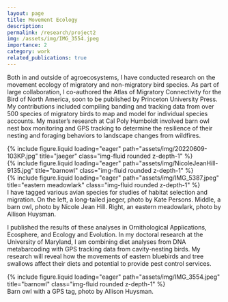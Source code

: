 ```yaml
---
layout: page
title: Movement Ecology
description:
permalink: /research/project2
img: /assets/img/IMG_3554.jpeg
importance: 2
category: work
related_publications: true
---
```


Both in and outside of agroecosystems, I have conducted research on the movement ecology of migratory and non-migratory bird species. As part of large collaboration, I co-authored the Atlas of Migratory Connectivity for the Bird of North America, soon to be published by Princeton University Press. My contributions included compiling banding and tracking data from over 500 species of migratory birds to map and model for individual species accounts. My master’s research at Cal Poly Humboldt involved barn owl nest box monitoring and GPS tracking to determine the resilience of their nesting and foraging behaviors to landscape changes from wildfires.

<div class="row">
    <div class="col-sm mt-3 mt-md-0">
        {% include figure.liquid loading="eager" path="assets/img/20220609-103KP.jpg" title="jaeger" class="img-fluid rounded z-depth-1" %}
    </div>
    <div class="col-sm mt-3 mt-md-0">
        {% include figure.liquid loading="eager" path="assets/img/NicoleJeanHill-9135.jpg" title="barnowl" class="img-fluid rounded z-depth-1" %}
    </div>
    <div class="col-sm mt-3 mt-md-0">
        {% include figure.liquid loading="eager" path="assets/img/IMG_5387.jpeg" title="eastern meadowlark" class="img-fluid rounded z-depth-1" %}
    </div>
</div>
<div class="caption">
    I have tagged various avian species for studies of habitat selection and migration. On the left, a long-tailed jaeger, photo by Kate Persons. Middle, a barn owl, photo by Nicole Jean Hill. Right, an eastern meadowlark, photo by Allison Huysman.
</div>

I published the results of these analyses in Ornithological Applications, Ecosphere, and Ecology and Evolution. In my doctoral research at the University of Maryland, I am combining diet analyses from DNA metabarcoding with GPS tracking data from cavity-nesting birds. My research will reveal how the movements of eastern bluebirds and tree swallows affect their diets and potential to provide pest control services.

<div class="row justify-content-md-center">
    <div class="col-sm-6 mt-3 mt-md-0">
        {% include figure.liquid loading="eager" path="assets/img/IMG_3554.jpeg" title="barnowl" class="img-fluid rounded z-depth-1" %}
    </div>
</div>
<div class="caption">
    Barn owl with a GPS tag, photo by Allison Huysman.
</div>

<p style="display: none;">{% cite 10.1016/j.biocon.2023.110224 %}</p>
<p style="display: none;">{% cite 10.1093/ornithapp/duac015 %}</p>
<p style="display: none;">{% cite 10.1093/ornithapp/duaa058 %}</p>
<p style="display: none;">{% cite atlas %}</p>


